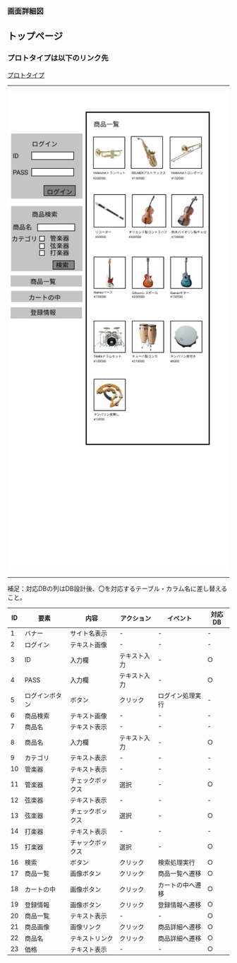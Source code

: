 ### 画面詳細図
## トップページ
### プロトタイプは以下のリンク先
[プロトタイプ](https://www.figma.com/file/5dMwbGRiNusiBvTD1PvARe/Mypage?node-id=1%3A2)
*****
<img src="../img/トップページ.png" width="500">

*****
補足：対応DBの列はDB設計後、〇を対応するテーブル・カラム名に差し替えること。

|ID|要素|内容|アクション|イベント|対応DB|
|--|---|----|---------|-------|-------|
|1|バナー|サイト名表示|-|-|-|
|2|ログイン|テキスト画像|-|-|-|
|3|ID|入力欄|テキスト入力|-|○|
|4|PASS|入力欄|テキスト入力|-|○|
|5|ログインボタン|ボタン|クリック|ログイン処理実行|-|
|6|商品検索|テキスト画像|-|-|-|
|7|商品名|テキスト表示|-|-|-|
|8|商品名|入力欄|テキスト入力|-|○|
|9|カテゴリ|テキスト表示|-|-|-|
|10|管楽器|テキスト表示|-|-|-|
|11|管楽器|チェックボックス|選択|-|○|
|12|弦楽器|テキスト表示|-|-|-|
|13|弦楽器|チェックボックス|選択|-|○|
|14|打楽器|テキスト表示|-|-|-|
|15|打楽器|チャックボックス|選択|-|○|
|16|検索|ボタン|クリック|検索処理実行|○|
|17|商品一覧|画像ボタン|クリック|商品一覧へ遷移|○|
|18|カートの中|画像ボタン|クリック|カートの中へ遷移|○|
|19|登録情報|画像ボタン|クリック|登録情報へ遷移|○|
|20|商品一覧|テキスト表示|-|-|○|
|21|商品画像|画像リンク|クリック|商品詳細へ遷移|○|
|22|商品名|テキストリンク|クリック|商品詳細へ遷移|○|
|23|価格|テキスト表示|-|-|○|
